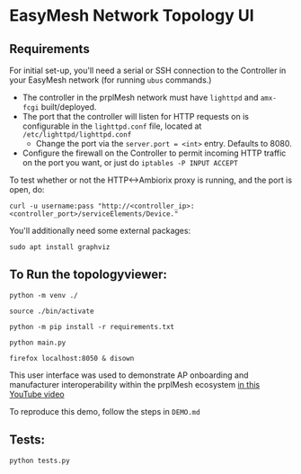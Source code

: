 # **EasyMesh Network Topology UI**

## **Requirements**
For initial set-up, you'll need a serial or SSH connection to the Controller in your EasyMesh network (for running `ubus` commands.)
- The controller in the prplMesh network must have `lighttpd` and `amx-fcgi` built/deployed.
- The port that the controller will listen for HTTP requests on is configurable in the `lighttpd.conf` file,
located at `/etc/lighttpd/lighttpd.conf`
    - Change the port via the `server.port = <int>` entry. Defaults to 8080.
- Configure the firewall on the Controller to permit incoming HTTP traffic on the port you want, or just do `iptables -P INPUT ACCEPT`

To test whether or not the HTTP<->Ambiorix proxy is running, and the port is open, do:

`curl -u username:pass "http://<controller_ip>:<controller_port>/serviceElements/Device."`

You'll additionally need some external packages:

`sudo apt install graphviz`

## **To Run the topologyviewer:**

`python -m venv ./`

`source ./bin/activate`

`python -m pip install -r requirements.txt`

`python main.py`

`firefox localhost:8050 & disown`

This user interface was used to demonstrate AP onboarding and manufacturer interoperability within the prplMesh ecosystem [in this YouTube video](https://youtu.be/rYcfrIRljbQ)

To reproduce this demo, follow the steps in `DEMO.md`

## **Tests:**

`python tests.py`

